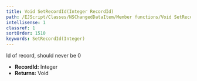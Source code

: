 ```yaml
---
title: Void SetRecordId(Integer RecordId)
path: /EJScript/Classes/NSChangedDataItem/Member functions/Void SetRecordId(Integer p_0)
intellisense: 1
classref: 1
sortOrder: 1510
keywords: SetRecordId(Integer)
---
```



Id of record, should never be 0



* **RecordId:** Integer
* **Returns:** Void


